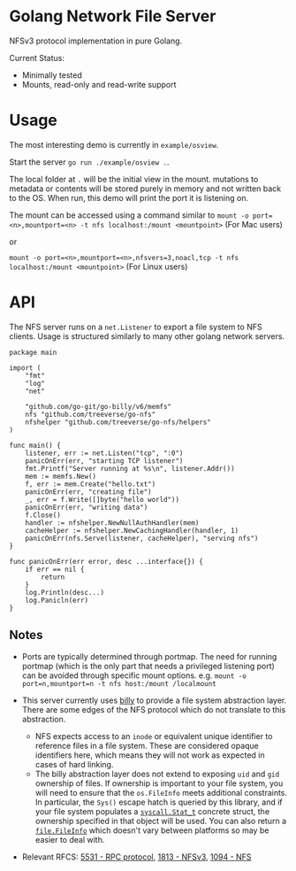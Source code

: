 Golang Network File Server
===

NFSv3 protocol implementation in pure Golang.

Current Status:
* Minimally tested
* Mounts, read-only and read-write support

Usage
===

The most interesting demo is currently in `example/osview`. 

Start the server
`go run ./example/osview .`.

The local folder at `.` will be the initial view in the mount. mutations to metadata or contents
will be stored purely in memory and not written back to the OS. When run, this
demo will print the port it is listening on.

The mount can be accessed using a command similar to 
`mount -o port=<n>,mountport=<n> -t nfs localhost:/mount <mountpoint>` (For Mac users)

or

`mount -o port=<n>,mountport=<n>,nfsvers=3,noacl,tcp -t nfs localhost:/mount <mountpoint>` (For Linux users)

API
===

The NFS server runs on a `net.Listener` to export a file system to NFS clients.
Usage is structured similarly to many other golang network servers.

```golang
package main

import (
	"fmt"
	"log"
	"net"

	"github.com/go-git/go-billy/v6/memfs"
	nfs "github.com/treeverse/go-nfs"
	nfshelper "github.com/treeverse/go-nfs/helpers"
)

func main() {
	listener, err := net.Listen("tcp", ":0")
	panicOnErr(err, "starting TCP listener")
	fmt.Printf("Server running at %s\n", listener.Addr())
	mem := memfs.New()
	f, err := mem.Create("hello.txt")
	panicOnErr(err, "creating file")
	_, err = f.Write([]byte("hello world"))
	panicOnErr(err, "writing data")
	f.Close()
	handler := nfshelper.NewNullAuthHandler(mem)
	cacheHelper := nfshelper.NewCachingHandler(handler, 1)
	panicOnErr(nfs.Serve(listener, cacheHelper), "serving nfs")
}

func panicOnErr(err error, desc ...interface{}) {
	if err == nil {
		return
	}
	log.Println(desc...)
	log.Panicln(err)
}
```

Notes
---

* Ports are typically determined through portmap. The need for running portmap 
(which is the only part that needs a privileged listening port) can be avoided
through specific mount options. e.g. 
`mount -o port=n,mountport=n -t nfs host:/mount /localmount`

* This server currently uses [billy](https://github.com/go-git/go-billy/) to
provide a file system abstraction layer. There are some edges of the NFS protocol
which do not translate to this abstraction.
  * NFS expects access to an `inode` or equivalent unique identifier to reference
  files in a file system. These are considered opaque identifiers here, which
  means they will not work as expected in cases of hard linking.
  * The billy abstraction layer does not extend to exposing `uid` and `gid`
  ownership of files. If ownership is important to your file system, you
  will need to ensure that the `os.FileInfo` meets additional constraints.
  In particular, the `Sys()` escape hatch is queried by this library, and
  if your file system populates a [`syscall.Stat_t`](https://golang.org/pkg/syscall/#Stat_t)
  concrete struct, the ownership specified in that object will be used.
  You can also return a [`file.FileInfo`](https://github.com/treeverse/go-nfs/blob/master/file/file.go#L5)
  which doesn't vary between platforms so may be easier to deal with.

* Relevant RFCS:
[5531 - RPC protocol](https://tools.ietf.org/html/rfc5531),
[1813 - NFSv3](https://tools.ietf.org/html/rfc1813),
[1094 - NFS](https://tools.ietf.org/html/rfc1094)
